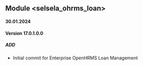 ## Module <selsela_ohrms_loan>

#### 30.01.2024
#### Version 17.0.1.0.0
##### ADD

- Initial commit for Enterprise OpenHRMS Loan Management 
